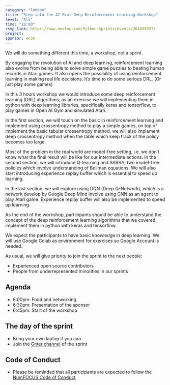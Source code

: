 ```yaml
---
category: "london"
title: "Step into the AI Era: Deep Reinforcement Learning Workshop"
level: "All"
time: "18:00"
rsvp_link: https://www.meetup.com/Python-Sprints/events/264899357/
project:
sponsor: ecom
---
```


We will do something different this time, a workshop, not a sprint.

By engaging the revolution of AI and deep learning, reinforcement learning also evolve from being able to solve simple game puzzles to beating human records in Atari games. It also opens the possibility of using reinforcement learning in making real life decisions. It’s time to do some serious DRL. (Or just play some games)

In this 3 hours workshop we would introduce some deep reinforcement learning (DRL) algorithms, as an exercise we will implementing them in python with deep learning libraries, specifically keras and tensorflow, to play games in Open AI Gym and simulated Atari.

In the first section, we will touch on the basic in reinforcement learning and implement using crossentropy method to play a simple games, on top of implement the basic tabular crossentropy method, we will also implement deep crossentropy method when the table which keep track of the policy becomes too large.

Most of the problem in the real world are model-free setting, i.e. we don’t know what the final result will be like for our intermediate actions. In the second section, we will introduce Q-learning and SARSA, two model-free policies which involve understanding of Bellman equations. We will also start introducing experience replay buffer which is essential to speed up learning.

In the last section, we will explore using DQN (Deep Q-Network), which is a network develop by Google Deep Mind involve using CNN as an agent to play Atari game. Experience replay buffer will also be implemented to speed up learning.

As the end of the workshop, participants should be able to understand the concept of the deep reinforcement learning algorithms that we covered, implement them in python with keras and tensorflow.

We expect the participants to have basic knowledge in deep learning. We will use Google Colab as environment for exercises so Google Account is needed.

As usual, we will give priority to join the sprint to the next people:

- Experienced open source contributors
- People from underrepresented minorities in our sprints

Agenda
------

- 6:00pm: Food and networking
- 6:30pm: Presentation of the sponsor
- 6:45pm: Start of the workshop


The day of the sprint
---------------------

- Bring your own laptop if you can
- Join the [Gitter channel](https://gitter.im/py-sprints/pandas-bokeh) of the sprint

Code of Conduct
---------------

- Please be reminded that all participants are expected to follow the [NumFOCUS Code of Conduct](https://numfocus.org/code-of-conduct)
